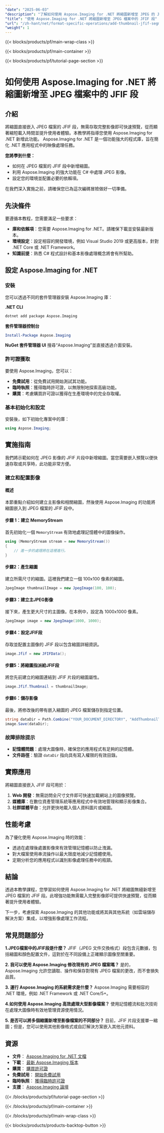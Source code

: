 ```yaml
---
"date": "2025-06-03"
"description": "了解如何使用 Aspose.Imaging for .NET 將縮圖新增至 JPEG 的 JFIF 片段。本指南內容詳盡，幫助您縮短圖片載入時間，提升使用者體驗。"
"title": "使用 Aspose.Imaging for .NET 將縮圖新增至 JPEG 檔案中的 JFIF 段"
"url": "/zh-hant/net/format-specific-operations/add-thumbnail-jfif-segment-aspose-imaging-net/"
"weight": 1
---
```


{{< blocks/products/pf/main-wrap-class >}}

{{< blocks/products/pf/main-container >}}

{{< blocks/products/pf/tutorial-page-section >}}
# 如何使用 Aspose.Imaging for .NET 將縮圖新增至 JPEG 檔案中的 JFIF 段

## 介紹

將縮圖直接嵌入 JPEG 檔案的 JFIF 段，無需存取完整影像即可快速預覽，從而顯著縮短載入時間並提升使用者體驗。本教學將指導您使用 Aspose.Imaging for .NET 新增此功能。 Aspose.Imaging for .NET 是一個功能強大的程式庫，旨在簡化 .NET 應用程式中的映像處理任務。

**您將學到什麼：**
- 如何在 JPEG 檔案的 JFIF 段中新增縮圖。
- 利用 Aspose.Imaging 的強大功能在 C# 中處理 JPEG 影像。
- 設定您的環境並配置必要的依賴項。

在我們深入實施之前，請確保您已為這次編碼冒險做好一切準備。

## 先決條件

要遵循本教程，您需要滿足一些要求：

- **庫和依賴項**：您需要 Aspose.Imaging for .NET。請確保下載並安裝最新版本。
- **環境設定**：設定相容的開發環境，例如 Visual Studio 2019 或更高版本，針對 .NET Core 或 .NET Framework。
- **知識前提**：熟悉 C# 程式設計和基本影像處理概念將會有所幫助。

## 設定 Aspose.Imaging for .NET

### 安裝

您可以透過不同的套件管理器安裝 Aspose.Imaging 庫：

**.NET CLI**
```bash
dotnet add package Aspose.Imaging
```

**套件管理器控制台**
```powershell
Install-Package Aspose.Imaging
```

**NuGet 套件管理器 UI**
搜尋“Aspose.Imaging”並直接透過介面安裝。

### 許可證獲取

要使用 Aspose.Imaging，您可以：
- **免費試用**：從免費試用開始測試其功能。
- **臨時執照**：獲得臨時許可證，以無限制地探索高級功能。
- **購買**：考慮購買許可證以獲得在生產環境中的完全存取權。

### 基本初始化和設定

安裝後，如下初始化專案中的庫：

```csharp
using Aspose.Imaging;
```

## 實施指南

我們將示範如何在 JPEG 影像的 JFIF 片段中新增縮圖。當您需要嵌入預覽以便快速存取或共享時，此功能非常方便。

### 建立和配置影像

#### 概述

本節重點介紹如何建立主影像和相關縮圖，然後使用 Aspose.Imaging 的功能將縮圖嵌入到 JPEG 檔案的 JFIF 段中。

#### 步驟 1：建立 MemoryStream

首先初始化一個 `MemoryStream` 有效地處理記憶體中的圖像操作。

```csharp
using (MemoryStream stream = new MemoryStream())
{
    // 進一步的處理將在這裡進行。
}
```

#### 步驟2：產生縮圖

建立所需尺寸的縮圖。這裡我們建立一個 100x100 像素的縮圖。

```csharp
JpegImage thumbnailImage = new JpegImage(100, 100);
```

#### 步驟3：建立主JPEG影像

接下來，產生更大尺寸的主圖像。在本例中，設定為 1000x1000 像素。

```csharp
JpegImage image = new JpegImage(1000, 1000);
```

#### 步驟4：設定JFIF段

存取並配置主圖像的 JFIF 段以包含縮圖詳細資訊。

```csharp
image.Jfif = new JFIFData();
```

#### 步驟5：將縮圖指派給JFIF段

將您先前建立的縮圖連結到 JFIF 片段的縮圖屬性。

```csharp
image.Jfif.Thumbnail = thumbnailImage;
```

#### 步驟6：儲存影像

最後，將修改後的帶有嵌入縮圖的 JPEG 檔案儲存到指定位置。

```csharp
string dataDir = Path.Combine("YOUR_DOCUMENT_DIRECTORY", "AddThumbnailToJFIFSegment_out.jpeg");
image.Save(dataDir);
```

### 故障排除提示

- **記憶體問題**：處理大圖像時，確保您的應用程式有足夠的記憶體。
- **文件路徑**：驗證 `dataDir` 指向具有寫入權限的有效目錄。

## 實際應用

將縮圖直接嵌入 JFIF 段可用於：
1. **Web 開發**：無需訪問全尺寸文件即可快速加載網站上的圖像預覽。
2. **媒體庫**：在數位資產管理系統等應用程式中有效地管理和顯示影像集合。
3. **社群媒體平台**：允許更快地載入個人資料圖片或縮圖。

## 性能考慮

為了優化使用 Aspose.Imaging 時的效能：
- 透過在處理後處置影像來有效管理記憶體以防止洩漏。
- 對大檔案使用串流操作以最大限度地減少記憶體使用。
- 定期分析您的應用程式以識別影像處理任務中的瓶頸。

## 結論

透過本教學課程，您學習如何使用 Aspose.Imaging for .NET 將縮圖無縫新增至 JPEG 檔案的 JFIF 段。此增強功能無需載入完整影像即可提供快速預覽，從而顯著提升使用者體驗。

下一步，考慮探索 Aspose.Imaging 的其他功能或將其與其他系統（如雲端儲存解決方案）集成，以增強影像處理工作流程。

## 常見問題部分

**1.JPEG檔案中的JFIF段是什麼？**
JFIF（JPEG 文件交換格式）段包含元數據，包括縮圖和顏色配置文件，這對於在不同設備上正確顯示圖像至關重要。

**2. 我可以使用 Aspose.Imaging 修改現有的 JPEG 檔案嗎？**
是的，Aspose.Imaging 允許您讀取、操作和保存對現有 JPEG 檔案的更改，而不會損失品質。

**3. 運行 Aspose.Imaging 的系統需求是什麼？**
Aspose.Imaging 需要相容的 .NET 環境，例如 .NET Framework 或 .NET Core/5+。

**4.如何使用 Aspose.Imaging 高效處理大型影像檔案？**
使用記憶體流和批次技術在處理大圖像時有效地管理資源使用情況。

**5. 是否可以將多個縮圖新增至影像檔案的不同部分？**
目前，JFIF 片段支援單一縮圖；但是，您可以使用其他影像格式或自訂解決方案嵌入其他元資料。

## 資源
- **文件**： [Aspose.Imaging for .NET 文檔](https://reference.aspose.com/imaging/net/)
- **下載**： [最新 Aspose.Imaging 版本](https://releases.aspose.com/imaging/net/)
- **購買**： [購買許可證](https://purchase.aspose.com/buy)
- **免費試用**： [開始免費試用](https://releases.aspose.com/imaging/net/)
- **臨時執照**： [獲得臨時許可證](https://purchase.aspose.com/temporary-license/)
- **支援**： [Aspose.Imaging 論壇](https://forum.aspose.com/c/imaging/10)

{{< /blocks/products/pf/tutorial-page-section >}}

{{< /blocks/products/pf/main-container >}}

{{< /blocks/products/pf/main-wrap-class >}}

{{< blocks/products/products-backtop-button >}}